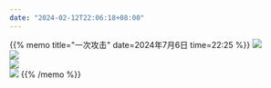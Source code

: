 ```yaml
---  
date: "2024-02-12T22:06:18+08:00"  
---  
```

{{% memo title="一次攻击" date=2024年7月6日 time=22:25 %}}
<img src="/shuoshuo-single/屏幕截图 2024-07-06 222040-1.png" />  
<img src="/shuoshuo-single/屏幕截图 2024-07-06 222012-2.png" />  
<img src="/shuoshuo-single/屏幕截图 2024-07-06 222108-1.png" />  
<img src="/shuoshuo-single/屏幕截图 2024-07-06 222127-1.png" /> 
{{% /memo %}}  
